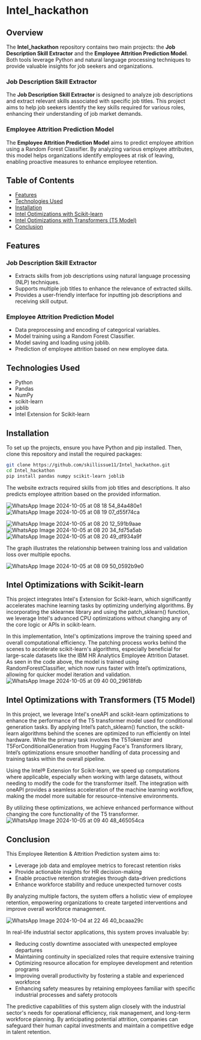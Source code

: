 # Intel_hackathon

## Overview
The **Intel_hackathon** repository contains two main projects: the **Job Description Skill Extractor** and the **Employee Attrition Prediction Model**. Both tools leverage Python and natural language processing techniques to provide valuable insights for job seekers and organizations.

### Job Description Skill Extractor
The **Job Description Skill Extractor** is designed to analyze job descriptions and extract relevant skills associated with specific job titles. This project aims to help job seekers identify the key skills required for various roles, enhancing their understanding of job market demands.

### Employee Attrition Prediction Model
The **Employee Attrition Prediction Model** aims to predict employee attrition using a Random Forest Classifier. By analyzing various employee attributes, this model helps organizations identify employees at risk of leaving, enabling proactive measures to enhance employee retention.

## Table of Contents
- [Features](#features)
- [Technologies Used](#technologies-used)
- [Installation](#installation)
- [Intel Optimizations with Scikit-learn](#usage)
- [Intel Optimizations with Transformers (T5 Model)](#model-training)
- [Conclusion](#model-prediction)


## Features
### Job Description Skill Extractor
- Extracts skills from job descriptions using natural language processing (NLP) techniques.
- Supports multiple job titles to enhance the relevance of extracted skills.
- Provides a user-friendly interface for inputting job descriptions and receiving skill output.

### Employee Attrition Prediction Model
- Data preprocessing and encoding of categorical variables.
- Model training using a Random Forest Classifier.
- Model saving and loading using joblib.
- Prediction of employee attrition based on new employee data.

## Technologies Used
- Python
- Pandas
- NumPy
- scikit-learn
- joblib
- Intel Extension for Scikit-learn

## Installation
To set up the projects, ensure you have Python and pip installed. Then, clone this repository and install the required packages:

```bash
git clone https://github.com/skillissue11/Intel_hackathon.git
cd Intel_hackathon
pip install pandas numpy scikit-learn joblib
```
The website extracts required skills from job titles and descriptions.
 It also predicts employee attrition based on the provided information.

![WhatsApp Image 2024-10-05 at 08 18 54_84a480e1](https://github.com/user-attachments/assets/bd868db9-088c-46b7-b09e-2318f2c1166b)
![WhatsApp Image 2024-10-05 at 08 19 07_d55f74ca](https://github.com/user-attachments/assets/24b55242-75a1-4d3b-b954-f743d434408f)

![WhatsApp Image 2024-10-05 at 08 20 12_591b9aae](https://github.com/user-attachments/assets/54800f45-4a47-43e7-807c-126ed91e20e5)
![WhatsApp Image 2024-10-05 at 08 20 34_fd75a5ab](https://github.com/user-attachments/assets/a20288c8-2afa-42f5-a5dc-142edde195e6)
![WhatsApp Image 2024-10-05 at 08 20 49_df934a9f](https://github.com/user-attachments/assets/73f949a5-2deb-4c22-9aab-5d12a5c766d0)

The graph illustrates the relationship between training loss and validation loss over multiple epochs.

![WhatsApp Image 2024-10-05 at 08 09 50_0592b9e0](https://github.com/user-attachments/assets/b56fcda0-1ffc-457f-8e47-75459b573db1)

## Intel Optimizations with Scikit-learn
This project integrates Intel's Extension for Scikit-learn, which significantly accelerates machine learning tasks by optimizing underlying algorithms. By incorporating the sklearnex library and using the patch_sklearn() function, we leverage Intel's advanced CPU optimizations without changing any of the core logic or APIs in scikit-learn.

In this implementation, Intel's optimizations improve the training speed and overall computational efficiency. The patching process works behind the scenes to accelerate scikit-learn's algorithms, especially beneficial for large-scale datasets like the IBM HR Analytics Employee Attrition Dataset. As seen in the code above, the model is trained using RandomForestClassifier, which now runs faster with Intel’s optimizations, allowing for quicker model iteration and validation.
![WhatsApp Image 2024-10-05 at 09 40 00_29618fdb](https://github.com/user-attachments/assets/1eae271a-1fd1-472e-ba61-23a1357a9b3f)


## Intel Optimizations with Transformers (T5 Model)
In this project, we leverage Intel's oneAPI and scikit-learn optimizations to enhance the performance of the T5 transformer model used for conditional generation tasks. By applying Intel’s patch_sklearn() function, the scikit-learn algorithms behind the scenes are optimized to run efficiently on Intel hardware. While the primary task involves the T5Tokenizer and T5ForConditionalGeneration from Hugging Face's Transformers library, Intel’s optimizations ensure smoother handling of data processing and training tasks within the overall pipeline.

Using the Intel® Extension for Scikit-learn, we speed up computations where applicable, especially when working with large datasets, without needing to modify the code for the transformer itself. The integration with oneAPI provides a seamless acceleration of the machine learning workflow, making the model more suitable for resource-intensive environments.

By utilizing these optimizations, we achieve enhanced performance without changing the core functionality of the T5 transformer.
![WhatsApp Image 2024-10-05 at 09 40 48_465054ca](https://github.com/user-attachments/assets/e4fcd316-3586-4022-bf48-1a62a668eb2c)


## Conclusion
This Employee Retention & Attrition Prediction system aims to:
- Leverage job data and employee metrics to forecast retention risks
- Provide actionable insights for HR decision-making
- Enable proactive retention strategies through data-driven predictions
- Enhance workforce stability and reduce unexpected turnover costs

By analyzing multiple factors, the system offers a holistic view of employee retention, empowering organizations to create targeted interventions and improve overall workforce management.

![WhatsApp Image 2024-10-04 at 22 46 40_bcaaa29c](https://github.com/user-attachments/assets/ead90ee4-9472-4434-a5ed-014501bb4d9a)

In real-life industrial sector applications, this system proves invaluable by:
- Reducing costly downtime associated with unexpected employee departures
- Maintaining continuity in specialized roles that require extensive training
- Optimizing resource allocation for employee development and retention programs
- Improving overall productivity by fostering a stable and experienced workforce
- Enhancing safety measures by retaining employees familiar with specific industrial processes and safety protocols

The predictive capabilities of this system align closely with the industrial sector's needs for operational efficiency, risk management, and long-term workforce planning. By anticipating potential attrition, companies can safeguard their human capital investments and maintain a competitive edge in talent retention.
